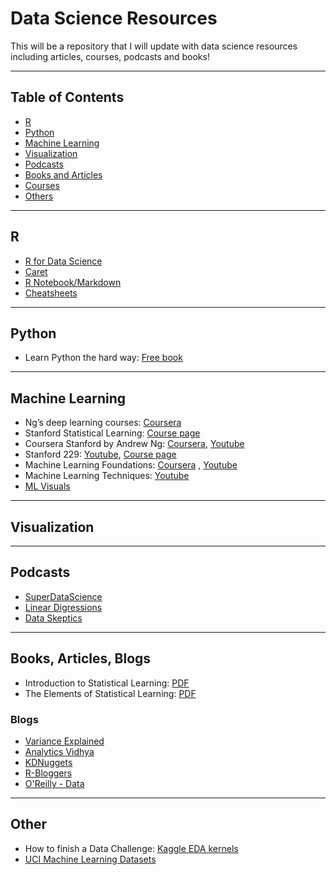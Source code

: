# Data Science Resources
This will be a repository that I will update with data science resources including articles, courses, podcasts and books!

***
## Table of Contents

* [R](#r)
* [Python](#python)
* [Machine Learning](#machine-learning)
* [Visualization](#visualization)
* [Podcasts](#podcasts)
* [Books and Articles](#books-and-articles)
* [Courses](#courses)
* [Others](#others)

***
## R
  * [R for Data Science](http://r4ds.had.co.nz/)
  * [Caret](http://topepo.github.io/caret/index.html) 
  * [R Notebook/Markdown](https://www.rstudio.com/wp-content/uploads/2015/03/rmarkdown-reference.pdf)
  * [Cheatsheets](https://www.rstudio.com/resources/cheatsheets/)
***

## Python
  * Learn Python the hard way: [Free book](https://learnpythonthehardway.org/book/)
***

## Machine Learning
  * Ng’s deep learning courses: [Coursera](https://www.coursera.org/specializations/deep-learning)
  * Stanford Statistical Learning: [Course page](https://lagunita.stanford.edu/courses/HumanitiesSciences/StatLearning/Winter2016/about)
  * Coursera Stanford by Andrew Ng: [Coursera](https://www.coursera.org/learn/machine-learning), [Youtube](https://www.youtube.com/watch?v=PPLop4L2eGk&list=PLLssT5z_DsK-h9vYZkQkYNWcItqhlRJLN)
  * Stanford 229: [Youtube](https://www.youtube.com/watch?v=UzxYlbK2c7E&list=PLA89DCFA6ADACE599), [Course page](
http://cs229.stanford.edu/syllabus.html)    
  * Machine Learning Foundations: [Coursera](https://www.coursera.org/learn/ntumlone-mathematicalfoundations)
, [Youtube](https://www.youtube.com/playlist?list=PLXVfgk9fNX2I7tB6oIINGBmW50rrmFTqf&disable_polymer=true)
  * Machine Learning Techniques: [Youtube](https://www.youtube.com/playlist?list=PLXVfgk9fNX2IQOYPmqjqWsNUFl2kpk1U2&disable_polymer=true)
  * [ML Visuals](http://arogozhnikov.github.io/2016/04/28/demonstrations-for-ml-courses.html)
***

## Visualization
***

## Podcasts
* [SuperDataScience](https://soundcloud.com/superdatascience)
* [Linear Digressions](http://lineardigressions.com/)
* [Data Skeptics](https://dataskeptic.com/podcast)

***
## Books, Articles, Blogs
  * Introduction to Statistical Learning: [PDF](http://www-bcf.usc.edu/~gareth/ISL/ISLR%20First%20Printing.pdf) 
  * The Elements of Statistical Learning: [PDF](https://web.stanford.edu/~hastie/Papers/ESLII.pdf)
### Blogs
  * [Variance Explained](http://varianceexplained.org/)
  * [Analytics Vidhya](https://www.analyticsvidhya.com/)
  * [KDNuggets](http://www.kdnuggets.com/)
  * [R-Bloggers](https://www.r-bloggers.com/)
  * [O'Reilly - Data](https://www.oreilly.com/topics/data)
***

## Other
* How to finish a Data Challenge: [Kaggle EDA kernels](https://www.kaggle.com/kernels?sortBy=votes&group=everyone&pageSize=20)
* [UCI Machine Learning Datasets](https://archive.ics.uci.edu/ml/index.php)
